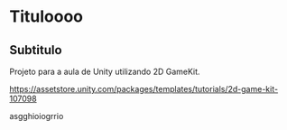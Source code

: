 # Tituloooo

## Subtitulo

Projeto para a aula de Unity utilizando 2D GameKit.

https://assetstore.unity.com/packages/templates/tutorials/2d-game-kit-107098

asgghioiogrrio